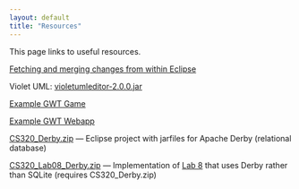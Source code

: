 ```yaml
---
layout: default
title: "Resources"
---
```


This page links to useful resources.

[Fetching and merging changes from within Eclipse](fetchMerge.html)

Violet UML: [violetumleditor-2.0.0.jar](violetumleditor-2.0.0.jar)

[Example GWT Game](https://github.com/daveho/GWTGame)

[Example GWT Webapp](https://github.com/daveho/Pizza2)

[CS320\_Derby.zip](CS320_Derby.zip) &mdash; Eclipse project with jarfiles for Apache Derby (relational database)

[CS320\_Lab08\_Derby.zip](CS320_Lab08_Derby.zip) &mdash; Implementation of [Lab 8](../labs/lab08.html) that uses Derby rather than SQLite (requires CS320\_Derby.zip)
